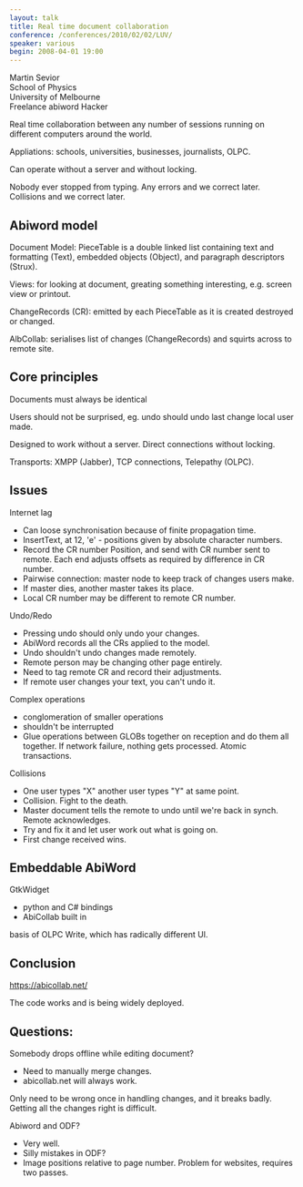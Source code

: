 ```yaml
---
layout: talk
title: Real time document collaboration
conference: /conferences/2010/02/02/LUV/
speaker: various
begin: 2008-04-01 19:00
---
```

Martin Sevior  
School of Physics  
University of Melbourne  
Freelance abiword Hacker

Real time collaboration between any number of sessions running
on different computers around the world.

Appliations: schools, universities, businesses, journalists, OLPC.

Can operate without a server and without locking.

Nobody ever stopped from typing. Any errors and we correct later.
Collisions and we correct later.

## Abiword model

Document Model: PieceTable is a double linked list containing text and
formatting (Text), embedded objects (Object), and paragraph descriptors
(Strux).

Views: for looking at document, greating something interesting, e.g.
screen view or printout.

ChangeRecords (CR): emitted by each PieceTable as it is
created destroyed or changed.

AlbCollab: serialises list of changes (ChangeRecords) and squirts across to
remote site.

## Core principles

Documents must always be identical

Users should not be surprised, eg. undo should undo last
change local user made.

Designed to work without a server. Direct connections without
locking.

Transports: XMPP (Jabber), TCP connections, Telepathy (OLPC).

## Issues

Internet lag

* Can loose synchronisation because of finite propagation time.
* InsertText, at 12, 'e' - positions given by absolute character numbers.
* Record the CR number Position, and send with CR number sent to remote.
Each end adjusts offsets as required by difference in CR number.
* Pairwise connection: master node to keep track of changes users make.
* If master dies, another master takes its place.
* Local CR number may be different to remote CR number.

Undo/Redo

* Pressing undo should only undo your changes.
* AbiWord records all the CRs applied to the model.
* Undo shouldn't undo changes made remotely.
* Remote person may be changing other page entirely.
* Need to tag remote CR and record their adjustments.
* If remote user changes your text, you can't undo it.

Complex operations

* conglomeration of smaller operations
* shouldn't be interrupted
* Glue operations between GLOBs together on reception and do them
all together. If network failure, nothing gets processed. Atomic
transactions.

Collisions

* One user types "X" another user types "Y" at same point.
* Collision. Fight to the death.
* Master document tells the remote to undo until we're back in synch.
Remote acknowledges.
* Try and fix it and let user work out what is going on.
* First change received wins.

## Embeddable AbiWord

GtkWidget

* python and C# bindings
* AbiCollab built in

basis of OLPC Write, which has radically different UI.

## Conclusion

<https://abicollab.net/>

The code works and is being widely deployed.

## Questions:

Somebody drops offline while editing document?

* Need to manually merge changes.
* abicollab.net will always work.

Only need to be wrong once in handling changes, and it breaks badly.
Getting all the changes right is difficult.


Abiword and ODF?

* Very well.
* Silly mistakes in ODF?
* Image positions relative to page number. Problem for websites,
requires two passes.
